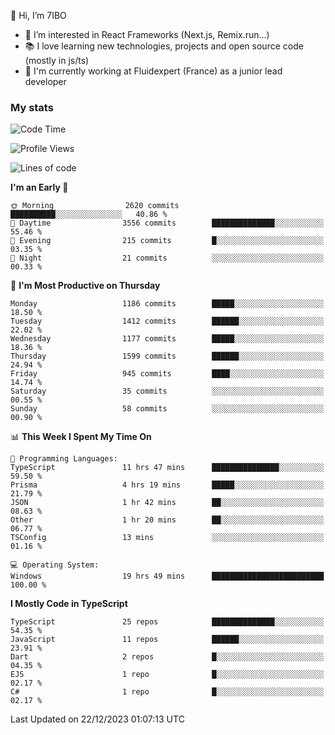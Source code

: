 👋 Hi, I’m 7IBO

- 👀 I’m interested in React Frameworks (Next.js, Remix.run...)
- 📚 I love learning new technologies, projects and open source code (mostly in js/ts)
- 💼 I'm currently working at Fluidexpert (France) as a junior lead developer

### My stats
<!--START_SECTION:waka-->
![Code Time](http://img.shields.io/badge/Code%20Time-379%20hrs%2026%20mins-blue)

![Profile Views](http://img.shields.io/badge/Profile%20Views-0-blue)

![Lines of code](https://img.shields.io/badge/From%20Hello%20World%20I%27ve%20Written-7.4%20million%20lines%20of%20code-blue)

**I'm an Early 🐤** 

```text
🌞 Morning                2620 commits        ██████████░░░░░░░░░░░░░░░   40.86 % 
🌆 Daytime                3556 commits        ██████████████░░░░░░░░░░░   55.46 % 
🌃 Evening                215 commits         █░░░░░░░░░░░░░░░░░░░░░░░░   03.35 % 
🌙 Night                  21 commits          ░░░░░░░░░░░░░░░░░░░░░░░░░   00.33 % 
```
📅 **I'm Most Productive on Thursday** 

```text
Monday                   1186 commits        █████░░░░░░░░░░░░░░░░░░░░   18.50 % 
Tuesday                  1412 commits        ██████░░░░░░░░░░░░░░░░░░░   22.02 % 
Wednesday                1177 commits        █████░░░░░░░░░░░░░░░░░░░░   18.36 % 
Thursday                 1599 commits        ██████░░░░░░░░░░░░░░░░░░░   24.94 % 
Friday                   945 commits         ████░░░░░░░░░░░░░░░░░░░░░   14.74 % 
Saturday                 35 commits          ░░░░░░░░░░░░░░░░░░░░░░░░░   00.55 % 
Sunday                   58 commits          ░░░░░░░░░░░░░░░░░░░░░░░░░   00.90 % 
```


📊 **This Week I Spent My Time On** 

```text
💬 Programming Languages: 
TypeScript               11 hrs 47 mins      ███████████████░░░░░░░░░░   59.50 % 
Prisma                   4 hrs 19 mins       █████░░░░░░░░░░░░░░░░░░░░   21.79 % 
JSON                     1 hr 42 mins        ██░░░░░░░░░░░░░░░░░░░░░░░   08.63 % 
Other                    1 hr 20 mins        ██░░░░░░░░░░░░░░░░░░░░░░░   06.77 % 
TSConfig                 13 mins             ░░░░░░░░░░░░░░░░░░░░░░░░░   01.16 % 

💻 Operating System: 
Windows                  19 hrs 49 mins      █████████████████████████   100.00 % 
```

**I Mostly Code in TypeScript** 

```text
TypeScript               25 repos            ██████████████░░░░░░░░░░░   54.35 % 
JavaScript               11 repos            ██████░░░░░░░░░░░░░░░░░░░   23.91 % 
Dart                     2 repos             █░░░░░░░░░░░░░░░░░░░░░░░░   04.35 % 
EJS                      1 repo              █░░░░░░░░░░░░░░░░░░░░░░░░   02.17 % 
C#                       1 repo              █░░░░░░░░░░░░░░░░░░░░░░░░   02.17 % 
```




 Last Updated on 22/12/2023 01:07:13 UTC
<!--END_SECTION:waka-->
